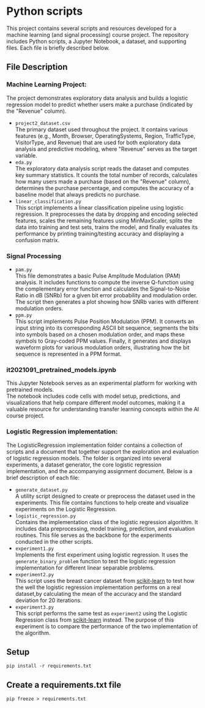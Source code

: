 # Python scripts

This project contains several scripts and resources developed 
for a machine learning (and signal processing) course project. 
The repository includes Python scripts, a Jupyter Notebook, a dataset, and supporting files. Each file is briefly described below.

## File Description 

### Machine Learning Project:
  The project demonstrates exploratory data analysis and builds a logistic regression model
  to predict whether users make a purchase (indicated by the "Revenue" column).
  
  - `project2_dataset.csv`  
    The primary dataset used throughout the project. It contains various features
    (e.g., Month, Browser, OperatingSystems, Region, TrafficType, VisitorType, and Revenue)
    that are used for both exploratory data analysis and predictive modeling, where "Revenue" serves as the target variable.
  - `eda.py`    
    The exploratory data analysis script reads the dataset and computes key summary statistics.
    It counts the total number of records, calculates how many users made a purchase (based on the "Revenue" column),
    determines the purchase percentage, and computes the accuracy of a baseline model that always predicts no purchase.
  - `linear_classification.py`    
    This script implements a linear classification pipeline using logistic regression.
    It preprocesses the data by dropping and encoding selected features, scales the remaining features using MinMaxScaler,
    splits the data into training and test sets, trains the model, and finally evaluates its performance by printing training/testing accuracy and displaying a confusion matrix.

### Signal Processing
  - `pam.py`  
    This file demonstrates a basic Pulse Amplitude Modulation (PAM) analysis.
    It includes functions to compute the inverse Q-function using the complementary error function and calculates the Signal-to-Noise Ratio
    in dB (SNRb) for a given bit error probability and modulation order. The script then generates a plot showing how SNRb varies with different modulation orders.
  - `ppm.py`    
    This script implements Pulse Position Modulation (PPM). It converts an input string into its corresponding ASCII bit sequence,
    segments the bits into symbols based on a chosen modulation order, and maps these symbols to Gray-coded PPM values. Finally, it
    generates and displays waveform plots for various modulation orders, illustrating how the bit sequence is represented in a PPM format.
    
### it2021091_pretrained_models.ipynb
This Jupyter Notebook serves as an experimental platform for working with pretrained models.  
The notebook includes code cells with model setup, predictions, and visualizations that help compare different model outcomes, making it 
a valuable resource for understanding transfer learning concepts within the AI course project.

### Logistic Regression implementation:
  The LogisticRegression implementation folder contains a collection of scripts and a document that together support the exploration and evaluation of logistic regression models. 
  The folder is organized into several experiments, a dataset generator, the core logistic regression implementation, and the accompanying assignment document. 
  Below is a brief description of each file:
  
  - `generate_dataset.py`  
    A utility script designed to create or preprocess the dataset used in the experiments.
    This file contains functions to help create and visualize experiments on the Logistic Regression. 
  - `logistic_regression.py`    
    Contains the implementation class of the logistic regression algorithm.
    It includes data preprocessing, model training, prediction, and evaluation routines.
    This file serves as the backbone for the experiments conducted in the other scripts.
  - `experiment1.py`    
    Implements the first experiment using logistic regression. It uses the `generate_binary_problem` function
    to test the logistic regression implementation for different linear separable problems.
  - `experiment2.py`    
    This script uses the breast cancer dataset from [scikit-learn](https://scikit-learn.org/stable/) to test how the well
    the logistic regression implementation performs on a real dataset,by calculating the mean of the accuracy and the standard deviation for 20
    iterations. 
  - `experiment3.py`    
    This script performs the same test as `experiment2` using the Logistic Regression class from [scikit-learn](https://scikit-learn.org/stable/) instead.
    The purpose of this experiment is to compare the performance of the two implementation of the algorithm.

## Setup
```
pip install -r requirements.txt
```

##  Create a requirements.txt file
```
pip freeze > requirements.txt
```
